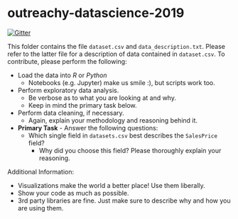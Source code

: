 # outreachy-datascience-2019

[![Gitter](https://badges.gitter.im/mozilla-datascience-outreach/community.svg)](https://gitter.im/mozilla-datascience-outreach/community?utm_source=badge&utm_medium=badge&utm_campaign=pr-badge)

This folder contains the file `dataset.csv` and `data_description.txt`. Please refer to the latter file for a description of data contained in `dataset.csv`. To contribute, please perform the following:

* Load the data into _R_ or _Python_
  - Notebooks (e.g. Jupyter)  make us smile :), but scripts work too.
* Perform exploratory data analysis.
  - Be verbose as to what you are looking at and why.
  - Keep in mind the primary task below.
* Perform data cleaning, if necessary.
  - Again, explain your methodology and  reasoning behind it.
* **Primary Task** - Answer the following questions:  
   - Which single field in `datasets.csv` best describes the `SalesPrice` field?
     - Why did you choose this field? Please thoroughly explain your reasoning. 	

Additional Information:
* Visualizations make the world a better place! Use them liberally. 
* Show your code as much as possible.
* 3rd party libraries are fine. Just make sure to describe why and how you are using them. 

